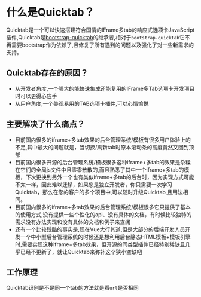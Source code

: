 


# 什么是Quicktab？


Quicktab是一个可以快速搭建符合国情的IFrame多tab的响应式选项卡JavaScript插件,Quicktab是[bootstrap-quicktab](https://gitee.com/ajiho/bootstrap-quicktab)的继承者,相对于`bootstrap-quicktab`它不再需要bootstrap作为依赖了,且修复了所有遇到的问题以及强化了对一些新需求的支持。


## Quicktab存在的原因？

- 从开发者角度,一个强大的能快速集成还能复用的IFrame多Tab选项卡开发项目时可以更得心应手
- 从用户角度,一个美观易用的TAB选项卡插件,可以心情愉悦



## 主要解决了什么痛点？

- 目前国内很多的iframe+多tab效果的后台管理系统/模板有很多用户体验上的不足,其中最大的问题就是，当切换/刷新tab时原本滚动条的高度竟然又回到顶部
- 目前国内很多开源的后台管理系统/模板很多这种iframe+多tab的效果是杂糅在它们的全局js文件中且零零散散的,而且熟悉了其中一个iframe+多tab的模板，下次更换到另外一个也有类似iframe+多tab的后台时，因为实现方式可能不太一样，因此难以迁移，如果您是独立开发者，你只需要一次学习Quicktab，那么在您的客户的多个项目中,可以随时升级Quicktab,且用法相同。
- 目前国内很多的iframe+多tab效果的后台管理系统/模板很多它只提供了基本的使用方式,没有提供一些个性化的api、没有具体的文档，有时候比较独特的需求没有办法实现和没有具体的文档和例子来查阅
- 还有一个比较残酷的事实是,现在Vue大行其道,但是大部分的后端开发人员开发一个中小型后台管理系统的时候还是想利用后台静态HTML模板+模板引擎时,需要实现这种iframe+多tab效果，但开源的同类型插件已经特别稀缺且几乎已经不更新了，就让Quicktab来弥补这个狭小空缺吧


## 工作原理

Quicktab识别是不是同一个tab的方法就是看`url`是否相同



